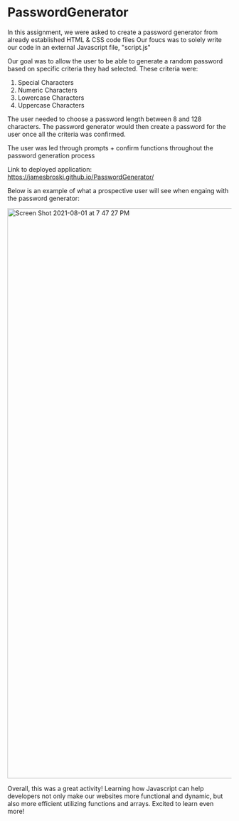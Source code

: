 # PasswordGenerator

In this assignment, we were asked to create a password generator from already established HTML & CSS code files
Our foucs was to solely write our code in an external Javascript file, "script.js"

Our goal was to allow the user to be able to generate a random password based on specific criteria they had selected. These criteria were:
1. Special Characters
2. Numeric Characters
3. Lowercase Characters
4. Uppercase Characters

The user needed to choose a password length between 8 and 128 characters. The password generator would then create a password for the user once all the criteria was confirmed. 

The user was led through prompts + confirm functions throughout the password generation process

Link to deployed application: https://jamesbroski.github.io/PasswordGenerator/

Below is an example of what a prospective user will see when engaing with the password generator:

<img width="1280" alt="Screen Shot 2021-08-01 at 7 47 27 PM" src="https://user-images.githubusercontent.com/87332492/127794353-dee5e6d1-48b4-43f1-ad5e-4465a042ac56.png">

Overall, this was a great activity! Learning how Javascript can help developers not only make our websites more functional and dynamic, but also more efficient utilizing functions and arrays. Excited to learn even more!
